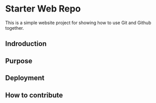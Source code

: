 # Starter Web Repo

This is a simple website project for showing how to use Git and Github together.

## Indroduction

## Purpose

## Deployment

## How to contribute